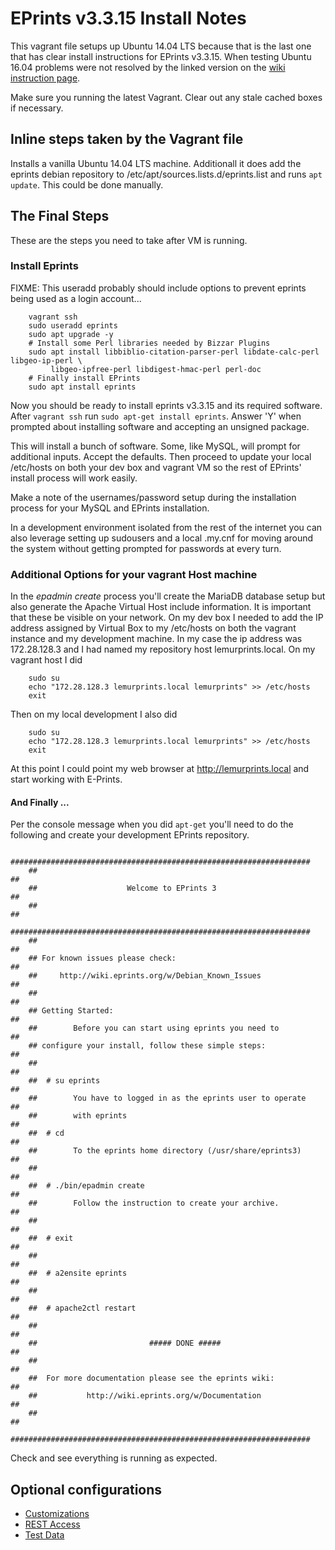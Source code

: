 
# EPrints v3.3.15 Install Notes

This vagrant file setups up Ubuntu 14.04 LTS because that is the last one that
has clear install instructions for EPrints v3.3.15. When testing Ubuntu 16.04
problems were not resolved by the linked version on the 
[wiki instruction page](http://wiki.eprints.org/w/Installing_EPrints_on_Debian/Ubuntu).

Make sure you running the latest Vagrant. Clear out any stale cached boxes if
necessary.


## Inline steps taken by the Vagrant file

Installs a vanilla Ubuntu 14.04 LTS machine. Additionall it does add the eprints
debian repository to /etc/apt/sources.lists.d/eprints.list
and runs `apt update`. This could be done manually.


## The Final Steps

These are the steps you need to take after VM is running.

### Install Eprints 

FIXME: This useradd probably should include options to prevent eprints being used 
as a login account...

```shell
    vagrant ssh
    sudo useradd eprints
    sudo apt upgrade -y
    # Install some Perl libraries needed by Bizzar Plugins
    sudo apt install libbiblio-citation-parser-perl libdate-calc-perl libgeo-ip-perl \
         libgeo-ipfree-perl libdigest-hmac-perl perl-doc
    # Finally install EPrints
    sudo apt install eprints
```        

Now you should be ready to install eprints v3.3.15 and its required software.
After `vagrant ssh` run `sudo apt-get install eprints`. Answer 'Y' when prompted
about installing software and accepting an unsigned package.

This will install a bunch of software. Some, like MySQL, will prompt for
additional inputs. Accept the defaults. Then proceed to update your local
/etc/hosts on both your dev box and vagrant VM so the rest of EPrints'
install process will work easily.

Make a note of the usernames/password setup during the installation process
for your MySQL and EPrints installation.

In a development environment isolated from the rest of the internet you can
also leverage setting up sudousers and a local .my.cnf for moving around the
system without getting prompted for passwords at every turn.

### Additional Options for your vagrant Host machine

In the _epadmin create_ process you'll create the MariaDB database setup but
also generate the Apache Virtual Host include information. It is important that
these be visible on your network.  On my dev box I needed to add the IP address
assigned by Virtual Box to my /etc/hosts on both the vagrant instance and my
development machine. In my case the ip address was 172.28.128.3 and I had
named my repository host lemurprints.local. On my vagrant host I did

```shell
    sudo su
    echo "172.28.128.3 lemurprints.local lemurprints" >> /etc/hosts
    exit
```

Then on my local development I also did

```shell
    sudo su
    echo "172.28.128.3 lemurprints.local lemurprints" >> /etc/hosts
    exit
```

At this point I could point my web browser at http://lemurprints.local and
start working with E-Prints.

#### And Finally ...

Per the console message when you did `apt-get` you'll need to do the following
and create your development EPrints repository.

```shell
    ###################################################################
    ##                                                               ##
    ##                    Welcome to EPrints 3                       ##
    ##                                                               ##
    ###################################################################
    ##                                                               ##
    ## For known issues please check:                                ##
    ##     http://wiki.eprints.org/w/Debian_Known_Issues             ##
    ##                                                               ##
    ## Getting Started:                                              ##
    ##        Before you can start using eprints you need to         ##
    ## configure your install, follow these simple steps:            ##
    ##                                                               ##
    ##  # su eprints                                                 ##
    ##        You have to logged in as the eprints user to operate   ##
    ##        with eprints                                           ##
    ##  # cd                                                         ##
    ##        To the eprints home directory (/usr/share/eprints3)    ##
    ##                                                               ##
    ##  # ./bin/epadmin create                                       ##
    ##        Follow the instruction to create your archive.         ##
    ##                                                               ##
    ##  # exit                                                       ##
    ##                                                               ##
    ##  # a2ensite eprints                                           ##
    ##                                                               ##
    ##  # apache2ctl restart                                         ##
    ##                                                               ##
    ##                         ##### DONE #####                      ##
    ##                                                               ##
    ##  For more documentation please see the eprints wiki:          ##
    ##           http://wiki.eprints.org/w/Documentation             ##
    ##                                                               ##
    ###################################################################
```

Check and see everything is running as expected. 

## Optional configurations

+ [Customizations](Matching-Customizations.md)
+ [REST Access](REST-Access.md)
+ [Test Data](Importing-Test-Data.html)

